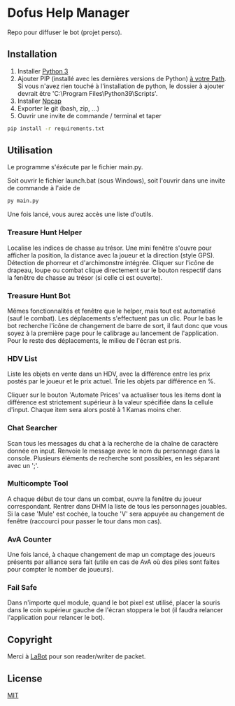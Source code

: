 # Dofus Help Manager

Repo pour diffuser le bot (projet perso).

## Installation

1. Installer [Python 3](https://www.python.org/downloads/)
2. Ajouter PIP (installé avec les dernières versions de Python) [à votre Path](https://www.architectryan.com/2018/03/17/add-to-the-path-on-windows-10/). Si vous n'avez rien touché à l'installation de python, le dossier à ajouter devrait être 
'C:\Program Files\Python39\Scripts'.
2. Installer [Npcap](https://nmap.org/npcap/)
2. Exporter le git (bash, zip, ...)
3. Ouvrir une invite de commande / terminal et taper
```bash
pip install -r requirements.txt
```

## Utilisation

Le programme s'éxécute par le fichier main.py.

Soit ouvrir le fichier launch.bat (sous Windows), soit l'ouvrir dans une invite de commande à l'aide de 

```bash
py main.py
```
Une fois lancé, vous aurez accès une liste d'outils.
### Treasure Hunt Helper

Localise les indices de chasse au trésor. Une mini fenêtre s'ouvre pour afficher la position, la distance avec la joueur et la direction (style GPS). Détection de phorreur et d'archimonstre intégrée. Cliquer sur l'icône de drapeau, loupe ou combat clique directement sur le bouton respectif dans la fenêtre de chasse au trésor (si celle ci est ouverte).

### Treasure Hunt Bot

Mêmes fonctionnalités et fenêtre que le helper, mais tout est automatisé (sauf le combat). Les déplacements s'effectuent pas un clic. Pour le bas le bot recherche l'icône de changement de barre de sort, il faut donc que vous soyez à la première page pour le calibrage au lancement de l'application. Pour le reste des déplacements, le milieu de l'écran est pris. 

### HDV List

Liste les objets en vente dans un HDV, avec la différence entre les prix postés par le joueur et le prix actuel. Trie les objets par différence en %.

Cliquer sur le bouton 'Automate Prices' va actualiser tous les items dont la différence est strictement supérieur à la valeur spécifiée dans la cellule d'input. Chaque item sera alors posté à 1 Kamas moins cher.

### Chat Searcher

Scan tous les messages du chat à la recherche de la chaîne de caractère donnée en input. Renvoie le message avec le nom du personnage dans la console. Plusieurs éléments de recherche sont possibles, en les séparant avec un ';'.

### Multicompte Tool

A chaque début de tour dans un combat, ouvre la fenêtre du joueur correspondant. Rentrer dans DHM la liste de tous les personnages jouables. Si la case 'Mule' est cochée, la touche 'V' sera appuyée au changement de fenêtre (raccourci pour passer le tour dans mon cas).

### AvA Counter

Une fois lancé, à chaque changement de map un comptage des joueurs présents par alliance sera fait (utile en cas de AvA où des piles sont faites pour compter le nomber de joueurs).

### Fail Safe

Dans n'importe quel module, quand le bot pixel est utilisé, placer la souris dans le coin supérieur gauche de l'écran stoppera le bot (il faudra relancer l'application pour relancer le bot).

## Copyright
Merci à [LaBot](https://github.com/louisabraham/LaBot) pour son reader/writer de packet.

## License
[MIT](https://choosealicense.com/licenses/mit/)

